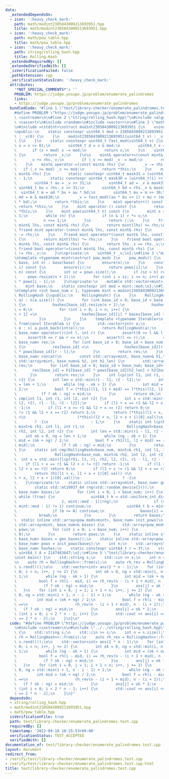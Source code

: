 ```yaml
---
data:
  _extendedDependsOn:
  - icon: ':heavy_check_mark:'
    path: math/modint2305843009213693951.hpp
    title: math/modint2305843009213693951.hpp
  - icon: ':heavy_check_mark:'
    path: math/pow_table.hpp
    title: math/pow_table.hpp
  - icon: ':heavy_check_mark:'
    path: string/rolling_hash.hpp
    title: Rolling-Hash
  _extendedRequiredBy: []
  _extendedVerifiedWith: []
  _isVerificationFailed: false
  _pathExtension: cpp
  _verificationStatusIcon: ':heavy_check_mark:'
  attributes:
    '*NOT_SPECIAL_COMMENTS*': ''
    PROBLEM: https://judge.yosupo.jp/problem/enumerate_palindromes
    links:
    - https://judge.yosupo.jp/problem/enumerate_palindromes
  bundledCode: "#line 1 \"test/library-checker/enumerate_palindromes.test.cpp\"\n\
    #define PROBLEM \"https://judge.yosupo.jp/problem/enumerate_palindromes\"\n#include\
    \ <iostream>\n\n#line 2 \"string/rolling_hash.hpp\"\n#include <algorithm>\n#include\
    \ <cassert>\n#include <random>\n#include <vector>\n\n#line 2 \"math/modint2305843009213693951.hpp\"\
    \n#include <cstdint>\nstruct modint2305843009213693951 {\n    using mint = modint2305843009213693951;\n\
    \npublic:\n    static constexpr uint64_t mod = 2305843009213693951;\n    modint2305843009213693951()\
    \ : _v(0) {\n    }\n    modint2305843009213693951(uint64_t v) : _v(fast_mod(v))\
    \ {\n    }\n    static constexpr uint64_t fast_mod(uint64_t v) {\n        uint64_t\
    \ u = v >> 61;\n        uint64_t d = v & mod;\n        uint64_t x = u + d;\n \
    \       if (x > mod) x -= mod;\n        return x;\n    }\n    uint64_t val() const\
    \ {\n        return _v;\n    }\n\n    mint& operator+=(const mint& rhs) {\n  \
    \      _v += rhs._v;\n        if (_v >= mod) _v -= mod;\n        return *this;\n\
    \    }\n    mint& operator-=(const mint& rhs) {\n        _v -= rhs._v;\n     \
    \   if (_v >= mod) _v += mod;\n        return *this;\n    }\n    mint& operator*=(const\
    \ mint& rhs) {\n        static constexpr uint64_t mask31 = (uint64_t(1) << 31)\
    \ - 1;\n        static constexpr uint64_t mask30 = (uint64_t(1) << 30) - 1;\n\
    \        uint64_t au = _v >> 31;\n        uint64_t ad = _v & mask31;\n       \
    \ uint64_t bu = rhs._v >> 31;\n        uint64_t bd = rhs._v & mask31;\n      \
    \  uint64_t m = ad * bu + au * bd;\n        uint64_t mu = m >> 30;\n        uint64_t\
    \ md = m & mask30;\n        _v = fast_mod((au * bu << 1) + mu + (md << 31) + ad\
    \ * bd);\n        return *this;\n    }\n    mint operator+() const {\n       \
    \ return *this;\n    }\n    mint operator-() const {\n        return mint() -\
    \ *this;\n    }\n    mint pow(uint64_t n) const {\n        mint x = *this, r =\
    \ 1;\n        while (n) {\n            if (n & 1) r *= x;\n            x *= x;\n\
    \            n >>= 1;\n        }\n        return r;\n    }\n    friend mint operator+(const\
    \ mint& lhs, const mint& rhs) {\n        return mint(lhs) += rhs;\n    }\n   \
    \ friend mint operator-(const mint& lhs, const mint& rhs) {\n        return mint(lhs)\
    \ -= rhs;\n    }\n    friend mint operator*(const mint& lhs, const mint& rhs)\
    \ {\n        return mint(lhs) *= rhs;\n    }\n    friend bool operator==(const\
    \ mint& lhs, const mint& rhs) {\n        return lhs._v == rhs._v;\n    }\n   \
    \ friend bool operator!=(const mint& lhs, const mint& rhs) {\n        return lhs._v\
    \ != rhs._v;\n    }\n\nprivate:\n    uint64_t _v;\n};\n#line 3 \"math/pow_table.hpp\"\
    \ntemplate <typename mint>\nstruct pow_mods {\n    pow_mods() {\n    }\n    pow_mods(mint\
    \ base, int n) : base(base) {\n        ensure(n);\n    }\n    const mint& operator[](int\
    \ i) const {\n        ensure(i);\n        return pows[i];\n    }\n    void ensure(int\
    \ n) const {\n        int sz = pows.size();\n        if (sz > n) return;\n   \
    \     pows.resize(n + 1);\n        for (int i = sz; i <= n; i++) pows[i] = base\
    \ * pows[i - 1];\n    }\n\nprivate:\n    mutable std::vector<mint> pows{1};\n\
    \    mint base;\n    static constexpr int mod = mint::mod;\n};\n#line 9 \"string/rolling_hash.hpp\"\
    \ntemplate <int base_num = 1, typename mint = modint2305843009213693951>\nstruct\
    \ RollingHash {\npublic:\n    RollingHash() {\n    }\n    RollingHash(const std::vector<int>&\
    \ a) : n(a.size()) {\n        for (int base_id = 0; base_id < base_num; base_id++)\
    \ {\n            hashes[base_id].resize(n + 1);\n            hashes[base_id][0]\
    \ = 0;\n            for (int i = 0; i < n; i++) {\n                hashes[base_id][i\
    \ + 1] =\n                    hashes[base_id][i] * bases[base_id] + a[i];\n  \
    \          }\n        }\n    }\n    template <typename Iterable>\n    static RollingHash\
    \ from(const Iterable& s) {\n        std::vector<int> a;\n        for (auto&&\
    \ e : s) a.push_back(int(e));\n        return RollingHash(a);\n    }\n    std::array<mint,\
    \ base_num> operator()(int l, int r) {\n        assert(0 <= l && l < n);\n   \
    \     assert(0 <= r && r <= n);\n        assert(l <= r);\n        std::array<mint,\
    \ base_num> res;\n        for (int base_id = 0; base_id < base_num; base_id++)\
    \ {\n            res[base_id] =\n                hashes[base_id][r] - hashes[base_id][l]\
    \ * pows[base_id][r - l];\n        }\n        return res;\n    }\n    static std::array<mint,\
    \ base_num> concat(\n        const std::array<mint, base_num>& h1,\n        const\
    \ std::array<mint, base_num>& h2, int h2_len) {\n        std::array<mint, base_num>\
    \ res;\n        for (int base_id = 0; base_id < base_num; base_id++) {\n     \
    \       res[base_id] = h1[base_id] * pows[base_id][h2_len] + h2[base_id];\n  \
    \      }\n        return res;\n    }\n    int lcp(int l1, int r1, int l2, int\
    \ r2) {\n        int len = std::min(r1 - l1, r2 - l2);\n        int ok = 0, ng\
    \ = len + 1;\n        while (ng - ok > 1) {\n            int mid = (ok + ng) /\
    \ 2;\n            bool f = (*this)(l1, l1 + mid) == (*this)(l2, l2 + mid);\n \
    \           (f ? ok : ng) = mid;\n        }\n        return ok;\n    }\n    int\
    \ cmp(int l1, int r1, int l2, int r2) {\n        int x = std::min({lcp(l1, r1,\
    \ l2, r2), r1 - l1, r2 - l2});\n        if (l1 + x == r1 && l2 + x != r2) return\
    \ -1;\n        if (l1 + x == r1 && l2 + x == r2) return 0;\n        if (l1 + x\
    \ != r1 && l2 + x == r2) return 1;\n        return (*this)(l1 + x, l1 + x + 1)[0].val()\
    \ <\n                       (*this)(l2 + x, l2 + x + 1)[0].val()\n           \
    \        ? -1\n                   : 1;\n    }\n    static int lcp(RollingHash<base_num,\
    \ mint>& rh1, int l1, int r1,\n                   RollingHash<base_num, mint>&\
    \ rh2, int l2, int r2) {\n        int len = std::min(r1 - l1, r2 - l2);\n    \
    \    int ok = 0, ng = len + 1;\n        while (ng - ok > 1) {\n            int\
    \ mid = (ok + ng) / 2;\n            bool f = rh1(l1, l1 + mid) == rh2(l2, l2 +\
    \ mid);\n            (f ? ok : ng) = mid;\n        }\n        return ok;\n   \
    \ }\n    static int cmp(RollingHash<base_num, mint>& rh1, int l1, int r1,\n  \
    \                 RollingHash<base_num, mint>& rh2, int l2, int r2) {\n      \
    \  int x = std::min({lcp(rh1, l1, r1, rh2, l2, r2), r1 - l1, r2 - l2});\n    \
    \    if (l1 + x == r1 && l2 + x != r2) return -1;\n        if (l1 + x == r1 ||\
    \ l2 + x == r2) return 0;\n        if (l1 + x != r1 && l2 + x == r2) return 1;\n\
    \        return rh1(l1 + x, l1 + x + 1)[0].val() <\n                       rh2(l2\
    \ + x, l2 + x + 1)[0].val()\n                   ? -1\n                   : 1;\n\
    \    }\n\nprivate:\n    static inline std::array<mint, base_num> gen_bases() {\n\
    \        static std::mt19937_64 rng(std::random_device{}());\n        std::array<mint,\
    \ base_num> bases;\n        for (int i = 0; i < base_num; i++) {\n           \
    \ while (true) {\n                uint64_t k = std::uniform_int_distribution<uint64_t>(\n\
    \                    1, mint::mod - 1)(rng);\n                if (std::gcd(k,\
    \ mint::mod - 1) != 1) continue;\n                uint64_t b = mint(r).pow(k).val();\n\
    \                if (b <= A) continue;\n                bases[i] = b;\n      \
    \          break;\n            }\n        }\n        return bases;\n    }\n  \
    \  static inline std::array<pow_mods<mint>, base_num> init_pows(\n        const\
    \ std::array<mint, base_num>& bases) {\n        std::array<pow_mods<mint>, base_num>\
    \ pows;\n        for (int i = 0; i < base_num; i++) {\n            pows[i] = pow_mods<mint>(bases[i],\
    \ 0);\n        }\n        return pows;\n    }\n    static inline std::array<mint,\
    \ base_num> bases = gen_bases();\n    static inline std::array<pow_mods<mint>,\
    \ base_num> pows = init_pows(bases);\n    int n;\n    std::array<std::vector<mint>,\
    \ base_num> hashes;\n    static constexpr uint64_t r = 37;\n    static constexpr\
    \ uint64_t A = 2147483647;\n};\n#line 5 \"test/library-checker/enumerate_palindromes.test.cpp\"\
    \nint main() {\n    std::string s;\n    std::cin >> s;\n    int n = s.size();\n\
    \n    auto rh = RollingHash<>::from(s);\n    auto rh_rev = RollingHash<>::from(std::string(s.rbegin(),\
    \ s.rend()));\n\n    std::vector<int> ans(2 * n - 1);\n    for (int i = 0, j =\
    \ 0; i < n; i++, j += 2) {\n        int ok = 0, ng = std::min(i, n - i - 1) +\
    \ 1;\n        while (ng - ok > 1) {\n            int mid = (ok + ng) / 2;\n  \
    \          bool f = rh(i - mid, i) == rh_rev(n - (i + 1 + mid), n - (i + 1));\n\
    \            (f ? ok : ng) = mid;\n        }\n        ans[j] = ok * 2 + 1;\n \
    \   }\n    for (int i = 0, j = 1; i + 1 < n; i++, j += 2) {\n        int ok =\
    \ 0, ng = std::min(i + 1, n - i - 1) + 1;\n        while (ng - ok > 1) {\n   \
    \         int mid = (ok + ng) / 2;\n            bool f = rh(i - mid + 1, i + 1)\
    \ ==\n                     rh_rev(n - (i + 1 + mid), n - (i + 1));\n         \
    \   (f ? ok : ng) = mid;\n        }\n        ans[j] = ok * 2;\n    }\n    for\
    \ (int i = 0; i < 2 * n - 1; i++) {\n        std::cout << ans[i] << \" \\n\"[i\
    \ == 2 * n - 2];\n    }\n}\n"
  code: "#define PROBLEM \"https://judge.yosupo.jp/problem/enumerate_palindromes\"\
    \n#include <iostream>\n\n#include \"../../string/rolling_hash.hpp\"\nint main()\
    \ {\n    std::string s;\n    std::cin >> s;\n    int n = s.size();\n\n    auto\
    \ rh = RollingHash<>::from(s);\n    auto rh_rev = RollingHash<>::from(std::string(s.rbegin(),\
    \ s.rend()));\n\n    std::vector<int> ans(2 * n - 1);\n    for (int i = 0, j =\
    \ 0; i < n; i++, j += 2) {\n        int ok = 0, ng = std::min(i, n - i - 1) +\
    \ 1;\n        while (ng - ok > 1) {\n            int mid = (ok + ng) / 2;\n  \
    \          bool f = rh(i - mid, i) == rh_rev(n - (i + 1 + mid), n - (i + 1));\n\
    \            (f ? ok : ng) = mid;\n        }\n        ans[j] = ok * 2 + 1;\n \
    \   }\n    for (int i = 0, j = 1; i + 1 < n; i++, j += 2) {\n        int ok =\
    \ 0, ng = std::min(i + 1, n - i - 1) + 1;\n        while (ng - ok > 1) {\n   \
    \         int mid = (ok + ng) / 2;\n            bool f = rh(i - mid + 1, i + 1)\
    \ ==\n                     rh_rev(n - (i + 1 + mid), n - (i + 1));\n         \
    \   (f ? ok : ng) = mid;\n        }\n        ans[j] = ok * 2;\n    }\n    for\
    \ (int i = 0; i < 2 * n - 1; i++) {\n        std::cout << ans[i] << \" \\n\"[i\
    \ == 2 * n - 2];\n    }\n}"
  dependsOn:
  - string/rolling_hash.hpp
  - math/modint2305843009213693951.hpp
  - math/pow_table.hpp
  isVerificationFile: true
  path: test/library-checker/enumerate_palindromes.test.cpp
  requiredBy: []
  timestamp: '2022-09-10 18:25:53+09:00'
  verificationStatus: TEST_ACCEPTED
  verifiedWith: []
documentation_of: test/library-checker/enumerate_palindromes.test.cpp
layout: document
redirect_from:
- /verify/test/library-checker/enumerate_palindromes.test.cpp
- /verify/test/library-checker/enumerate_palindromes.test.cpp.html
title: test/library-checker/enumerate_palindromes.test.cpp
---
```


